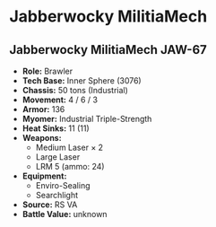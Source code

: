 # Jabberwocky MilitiaMech
## Jabberwocky MilitiaMech JAW-67
- **Role:** Brawler
- **Tech Base:** Inner Sphere (3076)
- **Chassis:** 50 tons (Industrial)
- **Movement:** 4 / 6 / 3
- **Armor:** 136
- **Myomer:** Industrial Triple-Strength
- **Heat Sinks:** 11 (11)
- **Weapons:**
  - Medium Laser × 2
  - Large Laser
  - LRM 5 (ammo: 24)
- **Equipment:**
  - Enviro-Sealing
  - Searchlight
- **Source:** RS VA
- **Battle Value:** unknown

